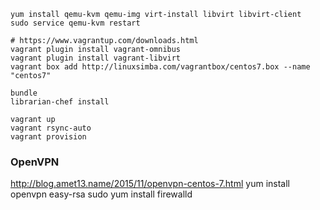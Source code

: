     yum install qemu-kvm qemu-img virt-install libvirt libvirt-client
    sudo service qemu-kvm restart

    # https://www.vagrantup.com/downloads.html
    vagrant plugin install vagrant-omnibus
    vagrant plugin install vagrant-libvirt
    vagrant box add http://linuxsimba.com/vagrantbox/centos7.box --name "centos7"

    bundle
    librarian-chef install

    vagrant up
    vagrant rsync-auto
    vagrant provision

### OpenVPN
http://blog.amet13.name/2015/11/openvpn-centos-7.html
yum install openvpn easy-rsa
sudo yum install firewalld
